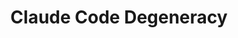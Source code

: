 ---
title: "Claude Code Degeneracy"
content: |
    I have been descending rapidly into madness and degeneracy with Claude Code.
    
    And now ➡️ <a href="/blog/20250627-based-and-claude-pilled">you can too!</a>  ➡️ 

publishDate: 27 Jun 2025
publishTime: "12:16 PM"
tags: ["claude", "ai", "productivity", "degenerate", "bossbitch"]
color: "#d97706"
images: [
  { "url": "/assets/blog/2025-06-based-and-claude-pilled/claude.jpg" },
]
---